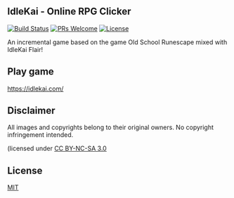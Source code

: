 ﻿## IdleKai - Online RPG Clicker
 
[![Build Status](https://img.shields.io/travis/daanheskes/OSRS-Idle-Clicker/master.svg)](https://travis-ci.org/daanheskes/OSRS-Idle-Clicker)
[![PRs Welcome](https://img.shields.io/badge/PRs-welcome-green.svg)](https://github.com/daanheskes/OSRS-Idle-Clicker/pulls)
[![License](https://img.shields.io/github/license/daanheskes/OSRS-Idle-Clicker.svg)](https://github.com/daanheskes/OSRS-Idle-Clicker/blob/master/LICENSE)

An incremental game based on the game Old School Runescape mixed with IdleKai Flair!

## Play game

https://idlekai.com/

## Disclaimer

All images and copyrights belong to their original owners. No copyright infringement intended.

(licensed under [CC BY-NC-SA 3.0](https://creativecommons.org/licenses/by-nc-sa/3.0/)

## License
[MIT](https://github.com/daanheskes/OSRS-Idle-Clicker/blob/master/LICENSE)
